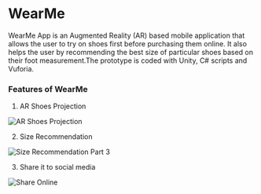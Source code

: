 # WearMe

WearMe App is an Augmented Reality (AR) based mobile application that allows the user to try on shoes first before purchasing them online. It also helps the user by recommending the best size of particular shoes based on their foot measurement.The prototype is coded with Unity, C# scripts and Vuforia.

### Features of WearMe

1. AR Shoes Projection

![AR Shoes Projection](https://user-images.githubusercontent.com/32039212/128588651-7c3b8c72-a0a7-424c-ad14-eb96d9da2188.jpg)

2. Size Recommendation

![Size Recommendation Part 3](https://user-images.githubusercontent.com/32039212/128588716-97ec0fd4-6671-4a13-91ed-bafdf11f4587.jpg)

3. Share it to social media

![Share Online](https://user-images.githubusercontent.com/32039212/128588728-ee9cfcd3-4b57-4197-a45c-a470f1a0f176.jpg)
